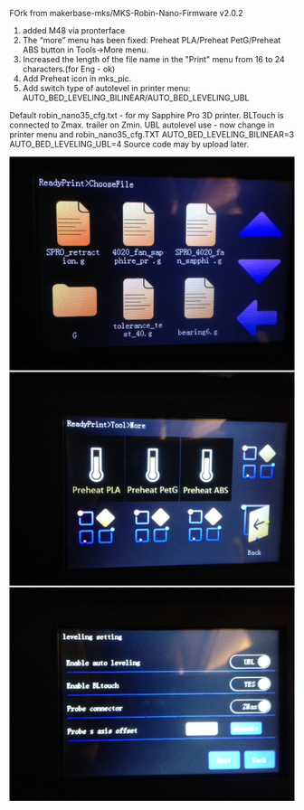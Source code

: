 FOrk from 
makerbase-mks/MKS-Robin-Nano-Firmware v2.0.2

1. added M48 via pronterface
2. The “more” menu has been fixed: Preheat PLA/Preheat PetG/Preheat ABS button in Tools->More menu.
3. Increased the length of the file name in the "Print" menu from 16 to 24 characters.(for Eng - ok)
4. Add Preheat icon in mks_pic.
5. Add switch type of autolevel in printer menu: AUTO_BED_LEVELING_BILINEAR/AUTO_BED_LEVELING_UBL

Default robin_nano35_cfg.txt - for my Sapphire Pro 3D printer. BLTouch is connected to Zmax. trailer on Zmin. 
UBL autolevel use - now change in printer menu and robin_nano35_cfg.TXT
  AUTO_BED_LEVELING_BILINEAR=3
  AUTO_BED_LEVELING_UBL=4
Source code may by upload later.

![LOng name](https://github.com/ochkariky/MKS-Robin-Nano-Firmware_compile/blob/master/long%20name.JPG)
![More](https://github.com/ochkariky/MKS-Robin-Nano-Firmware_compile/blob/master/more.JPG)
![UBL](https://github.com/ochkariky/MKS-Robin-Nano-Firmware_compile/blob/master/UBL.JPG)

